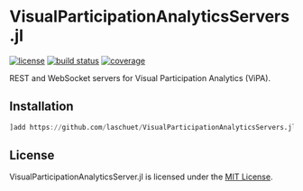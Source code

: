 # VisualParticipationAnalyticsServers.jl

[![license](https://img.shields.io/badge/license-MIT-blue.svg)](https://github.com/laschuet/VisualParticipationAnalyticsServers.jl/blob/main/LICENSE.txt)
[![build status](https://github.com/laschuet/VisualParticipationAnalyticsServers.jl/workflows/CI/badge.svg)](https://github.com/laschuet/VisualParticipationAnalyticsServers.jl/actions)
[![coverage](https://codecov.io/gh/laschuet/VisualParticipationAnalyticsServers.jl/branch/master/graph/badge.svg)](https://codecov.io/gh/laschuet/VisualParticipationAnalyticsServers.jl)

REST and WebSocket servers for Visual Participation Analytics (ViPA).

## Installation

```julia
]add https://github.com/laschuet/VisualParticipationAnalyticsServers.jl
```

## License

VisualParticipationAnalyticsServer.jl is licensed under the [MIT License](./LICENSE.txt).
